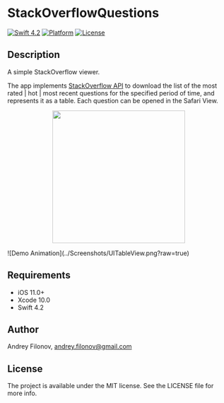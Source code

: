 
# StackOverflowQuestions

[![Swift 4.2](https://img.shields.io/badge/swift-4.2-orange.svg)](https://developer.apple.com/swift/) [![Platform](https://img.shields.io/badge/platform-iOS-brightgreen.svg)](https://github.com/afil310/StackOverflowQuestions) [![License](https://img.shields.io/badge/licence-MIT-blue.svg)](https://github.com/afil310/StackOverflowQuestions)

## Description
A simple StackOverflow viewer.

The app implements <a href="https://api.stackexchange.com/docs/types/question">StackOverflow API</a> to download the list of the most rated | hot | most recent questions for the specified period of time, and represents it as a table. Each question can be opened in the Safari View.
<p align="center"><img src ="https://github.com/afil310/StackOverflowQuestions/raw/master/Screenshots/UITableView.png?raw=true" width="300px"/></p>
![Demo Animation](../Screenshots/UITableView.png?raw=true)


## Requirements

- iOS 11.0+
- Xcode 10.0
- Swift 4.2


## Author

Andrey Filonov, andrey.filonov@gmail.com

## License

The project is available under the MIT license. See the LICENSE file for more info.

